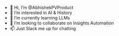 - 👋 Hi, I’m @AbhishekPVProduct
- 👀 I’m interested in AI & History
- 🌱 I’m currently learning LLMs
- 💞️ I’m looking to collaborate on Insights Automation
- 📫 Just Slack me up for chatting

<!---
AbhishekPVProduct/AbhishekPVProduct is a ✨ special ✨ repository because its `README.md` (this file) appears on your GitHub profile.
You can click the Preview link to take a look at your changes.
--->
